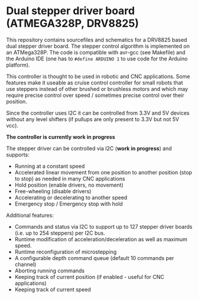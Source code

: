 # Dual stepper driver board (ATMEGA328P, DRV8825)

This repository contains sourcefiles and schematics for a DRV8825 based
dual stepper driver board. The stepper control algorithm is implemented
on an ATMega328P. The code is compatible with avr-gcc (see Makefile) and
the Arduino IDE (one has to ```#define ARDUINO 1``` to use code for the
Arduino platform).

This controller is thought to be used in robotic and CNC applications.
Some features make it useable as cruise control controller for small
robots that use steppers instead of other brushed or brushless motors
and which may require precise control over speed / sometimes precise control
over their position.

Since the controller uses I2C it can be controlled from 3.3V and 5V
devices without any level shifters (if pullups are only present to 3.3V
but not 5V vcc).

__The controller is currently work in progress__

The stepper driver can be controlled via I2C (__work in progress__) and
supports:

* Running at a constant speed
* Accelerated linear movement from one position to another
  position (stop to stop) as needed in many CNC applications
* Hold position (enable drivers, no movement)
* Free-wheeling (disable drivers)
* Accelerating or decelerating to another speed
* Emergency stop / Emergency stop with hold

Additional features:

* Commands and status via I2C to support up to 127 stepper
  driver boards (i.e. up to 254 steppers) per I2C bus.
* Runtime modification of acceleration/deceleration as well as
  maximum speed.
* Runtime reconfiguration of microstepping
* A configurable depth command queue (default 10 commands per channel)
* Aborting running commands
* Keeping track of current position (if enabled - useful for CNC applications)
* Keeping track of current speed
